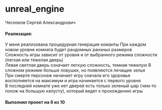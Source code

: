# unreal_engine
Чесноков Сергей Александрович  

#### Реализация:  
У меня реализована процедурная генерация команты
При каждом новом уровне комната будет рандомных ранзных размеров   
Сложность игры зависит от уровня и от выбранного режима сложности (легкая или тяжелая дверь)  
Левая светлая дверь означает легкую сложность, темная тяжелую
В сложном режиме больше ловушек, но появляются лечащие зелья  
При смерте персонаж начинает игру сначала его здоровье восполняется на максимум и игра начинается с первого уровня  
В последней комнате уже нет дверей есть только зеленый шар (чем-то похож на большую капусту), который ведет к прохождению игры  

#### Выполнил проект на 6 из 10